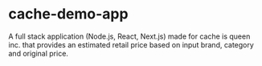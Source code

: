 # cache-demo-app
A full stack application (Node.js, React, Next.js) made for cache is queen inc. that provides an estimated retail price based on input brand, category and original price.

